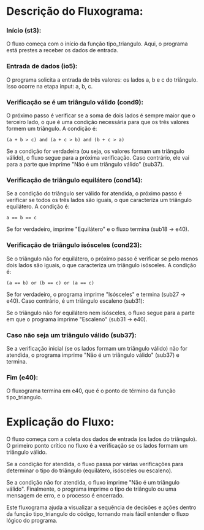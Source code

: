 # Descrição do Fluxograma:
### Início (st3):

O fluxo começa com o início da função tipo_triangulo. Aqui, o programa está prestes a receber os dados de entrada.

### Entrada de dados (io5):

O programa solicita a entrada de três valores: os lados a, b e c do triângulo. Isso ocorre na etapa input: a, b, c.

### Verificação se é um triângulo válido (cond9):

O próximo passo é verificar se a soma de dois lados é sempre maior que o terceiro lado, o que é uma condição necessária para que os três valores formem um triângulo. A condição é:

```
(a + b > c) and (a + c > b) and (b + c > a)
```
Se a condição for verdadeira (ou seja, os valores formam um triângulo válido), o fluxo segue para a próxima verificação. Caso contrário, ele vai para a parte que imprime "Não é um triângulo válido" (sub37).

### Verificação de triângulo equilátero (cond14):

Se a condição do triângulo ser válido for atendida, o próximo passo é verificar se todos os três lados são iguais, o que caracteriza um triângulo equilátero. A condição é:

```
a == b == c
```
Se for verdadeiro, imprime "Equilátero" e o fluxo termina (sub18 -> e40).

### Verificação de triângulo isósceles (cond23):

Se o triângulo não for equilátero, o próximo passo é verificar se pelo menos dois lados são iguais, o que caracteriza um triângulo isósceles. A condição é:

```
(a == b) or (b == c) or (a == c)
```
Se for verdadeiro, o programa imprime "Isósceles" e termina (sub27 -> e40).
Caso contrário, é um triângulo escaleno (sub31):

Se o triângulo não for equilátero nem isósceles, o fluxo segue para a parte em que o programa imprime "Escaleno" (sub31 -> e40).

### Caso não seja um triângulo válido (sub37):

Se a verificação inicial (se os lados formam um triângulo válido) não for atendida, o programa imprime "Não é um triângulo válido" (sub37) e termina.

### Fim (e40):
O fluxograma termina em e40, que é o ponto de término da função tipo_triangulo.

# Explicação do Fluxo:
O fluxo começa com a coleta dos dados de entrada (os lados do triângulo).
O primeiro ponto crítico no fluxo é a verificação se os lados formam um triângulo válido.

Se a condição for atendida, o fluxo passa por várias verificações para determinar o tipo do triângulo (equilátero, isósceles ou escaleno).

Se a condição não for atendida, o fluxo imprime "Não é um triângulo válido".
Finalmente, o programa imprime o tipo de triângulo ou uma mensagem de erro, e o processo é encerrado.

Este fluxograma ajuda a visualizar a sequência de decisões e ações dentro da função tipo_triangulo do código, tornando mais fácil entender o fluxo lógico do programa.